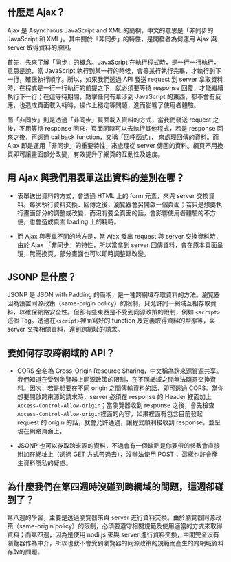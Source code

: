 ## 什麼是 Ajax？

Ajax 是 Asynchrous JavaScript and XML 的簡稱，中文的意思是「非同步的 JavaScript 和 XML」。其中關於「非同步」的特性，是開發者為何運用 Ajax 與 server 取得資料的原因。

首先，先來了解「同步」的概念。JavaScript 在執行程式時，是一行一行執行，意思是說，當 JavaScript 執行到某一行的時候，會等某行執行完畢，才執行到下一行，確保執行順序。所以，如果我們透過 API 發送 request 到 server 拿取資料時，在程式是一行一行執行的前提之下，就必須要等待 response 回覆，才能繼續執行下一行；在這等待期間，點擊任何有牽涉到 JavaScript 的東西，都不會有反應，也造成頁面載入耗時，操作上穩定等問題，進而影響了使用者體驗。

而「非同步」則是透過「非同步」頁面載入資料的方式，當我們發送 request 之後，不用等待 response 回來，頁面同時可以去執行其他程式，若是 response 回來之後，再透過 callback function，又稱「回呼函式」，
來處理回傳的資料。而 Ajax 即是運用「非同步」的重要特性，來處理從 server 傳回的資料。網頁不用換頁即可讓畫面部分改變，有效提升了網頁的互動性及速度。

## 用 Ajax 與我們用表單送出資料的差別在哪？

* 表單送出資料的方式，會透過 HTML 上的 form 元素，來與 server 交換資料。每次執行資料交換、回傳之後，瀏覽器會另開啟一個頁面；若只是想要執行畫面部分的調整或改變，而沒有要全頁面的話，會影響使用者體驗的不方便，也會造成頁面 loading 上的耗時。

* 而 Ajax 與表單不同的地方是，當 Ajax 發出 request  與 server 交換資料時，由於 Ajax 「非同步」的特性，所以當拿到 server 回傳資料，會在原本頁面呈現，無需換頁，部分畫面也可以即時調整跟改變。

## JSONP 是什麼？

JSONP 是 JSON with Padding 的簡稱，是一種跨網域存取資料的方法。瀏覽器因為設置同源政策（same-origin policy）的限制，只允許同一網域互相存取資料，以確保網路安全性。但卻有些東西是不受到同源政策的限制，例如 ```<script>```這個 Tag。透過在```<script>```裡面寫好的 function 及定義取得資料的型態等，與 server 交換相關資料，達到跨網域的請求。


## 要如何存取跨網域的 API？

* CORS 全名為 Cross-Origin Resource Sharing，中文稱為跨來源資源共享。我們知道在受到瀏覽器上同源政策的限制，在不同網域之間無法隨意交換資料。因次，若是想要在不同 origin 之間傳輸資料的話，即可透過 CORS。當你想要開啟跨來源的請求時，server 必須在 response 的 Header 裡面加上```Access-Control-Allow-origin```；當瀏覽器收到 response 之後，會先檢查```Access-Control-Allow-origin```裡面的內容，如果裡面有包含目前發起 request 的 origin 的話，就會允許通過，讓程式順利接收到 response，並呈現在網路頁面上。

* JSONP 也可以存取跨來源的資料，不過會有一個缺點是你要帶的參數會直接附加在網址上（透過 GET 方式帶過去），沒辦法使用 POST ，這樣也許會產生資料隱私的疑慮。


## 為什麼我們在第四週時沒碰到跨網域的問題，這週卻碰到了？

第八週的學習，主要是透過瀏覽器來與 server  進行資料交換。由於瀏覽器同源政策（same-origin policy）的限制，必須要遵守相關規範及使用適當的方式來取得資料；而第四週，因為是使用 nodi.js 來與 server 進行資料交換，中間完全沒有瀏覽器作為中介，所以也就不會受到瀏覽器的同源政策的規範而產生的跨網域資料存取的問題。

